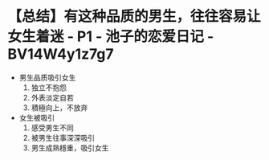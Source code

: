 # 【总结】有这种品质的男生，往往容易让女生着迷 - P1 - 池子的恋爱日记 - BV14W4y1z7g7

-   男生品质吸引女生
    1.  独立不抱怨
    2.  外表淡定自若
    3.  積極向上，不放弃
-   女生被吸引
    1.  感受男生不同
    2.  被男生往事深深吸引
    3.  男生成熟穩重，吸引女生